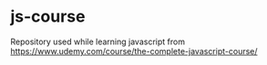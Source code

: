 # js-course
Repository used while learning javascript from
https://www.udemy.com/course/the-complete-javascript-course/

